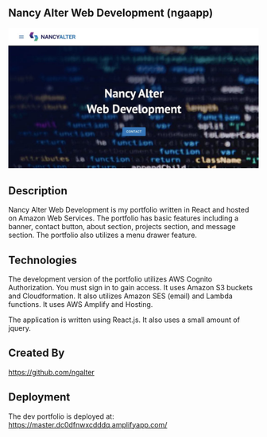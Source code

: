 ## Nancy Alter Web Development (ngaapp)
<img width="1000" alt="banner" src="https://github.com/ngalter/ngaapp/blob/master/public/img/nga.jpg">

## Description
Nancy Alter Web Development is my portfolio written in React and hosted on Amazon Web Services.  The portfolio has basic features including a banner, contact button, about section, projects section, and message section.  The portfolio also utilizes a menu drawer feature.

## Technologies
The development version of the portfolio utilizes AWS Cognito Authorization.  You must sign in to gain access.  It uses Amazon S3 buckets and Cloudformation. It also utilizes Amazon SES (email) and Lambda functions. It uses AWS Amplify and Hosting.  

The application is written using React.js.  It also uses a small amount of jquery.

## Created By
https://github.com/ngalter

## Deployment
The dev portfolio is deployed at: 
https://master.dc0dfnwxcdddq.amplifyapp.com/
